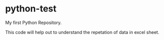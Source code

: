# python-test
My first Python Repository.

This code will help out to understand the repetation of data in excel sheet. 
